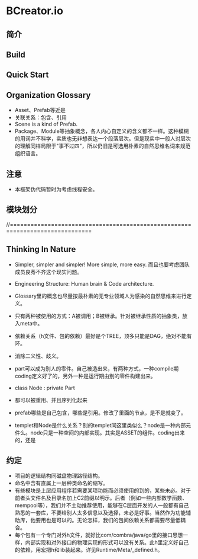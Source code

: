 # BCreator.io

## 简介

## Build

## Quick Start

## Organization Glossary
- Asset、Prefab等近是
- 关联关系：包含、引用
- Scene is a kind of Prefab.
- Package、Module等抽象概念，各人内心自定义的含义都不一样。这种模糊的用词并不科学，实质也无非想表达一个段落层次。但是现实中一般人对层次的理解同样局限于"事不过四"，所以仍旧是可选用朴素的自然思维名词来规范组织语言。

## 注意
- 本框架伪代码暂时为考虑线程安全。

## 模块划分

//==============================================================================
## Thinking In Nature
- Simpler, simpler and simpler! More simple, more easy. 而且也要考虑团队成员良莠不齐这个现实问题。
- Engineering Structure: Human brain & Code architecture.
- Glossary里的概念也尽量按最朴素的无专业领域人为感染的自然思维来进行定义。
- 只有两种被使用的方式：A被调用；B被继承。针对被继承性质的抽象类，放入meta中。
- 依赖关系（h文件、包的依赖）最好是个TREE，顶多只能是DAG，绝对不能有环。
- 消除二义性、歧义。

- part可以成为别人的零件。自己被造出来，有两种方式，一种compile期coding定义好了的，另外一种是运行期由别的零件构建出来。
- class Node : private Part
- 都可以被重用、并且序列化起来
- prefab哪些是自己包含，哪些是引用。修改了里面的节点，是不是就变了。
- templet和Node是什么关系？别的templet同这里类似么？node是一种内部元件么。node只是一种空间的内部实现。其实是ASSET的组件。coding出来的，还是

## 约定
- 项目的逻辑结构同磁盘物理路径结构。
- 命名中含有直属上一层种类命名的缩写。
- 有些模块是上层应用程序若需要某项功能而必须使用的到的，某些未必。对于前者头文件名及目录名加上C2前缀以明示。后者（例如一些内部数学函数、mempool等），我们并不主动推荐使用，能够在C层面开发的人一般都有自己熟悉的一套库，不要给别人太多信息以及选择，未必是好事。当然作为功能辅助库，他要用也是可以的。无论怎样，我们的包间依赖关系都需要尽量低耦合。
- 每个包有一个专门对外h文件，就好比com/combra/java/go里的接口思想一样，内部实现和对外接口的物理实现的形式可以没有关系。此h里定义好自己的依赖，用宏把h和lib装起来。详见Runtime/Meta/_defined.h。
